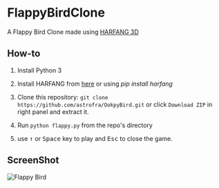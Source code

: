 FlappyBirdClone
===============

A Flappy Bird Clone made using [HARFANG 3D][1]

How-to
------

1. Install Python 3

2. Install HARFANG from [here](http://www.harfang3d.com/downloads) or using *pip install harfang*

3. Clone this repository: `git clone https://github.com/astrofra/OokpyBird.git` or click `Download ZIP` in right panel and extract it.

4. Run `python flappy.py` from the repo's directory

5. use <kbd>&uarr;</kbd> or <kbd>Space</kbd> key to play and <kbd>Esc</kbd> to close the game.

ScreenShot
----------

![Flappy Bird](screenshot1.png)

[1]: http://www.harfang3d.com
